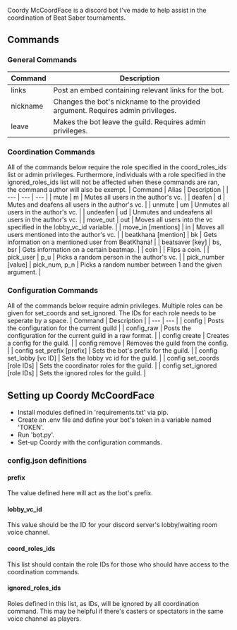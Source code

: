Coordy McCoordFace is a discord bot I've made to help assist in the coordination of Beat Saber tournaments.

## Commands
### General Commands
| Command | Description |
| --- | --- |
| links | Post an embed containing relevant links for the bot. |
| nickname | Changes the bot's nickname to the provided argument. Requires admin privileges. |
| leave | Makes the bot leave the guild. Requires admin privileges. |

### Coordination Commands
All of the commands below require the role specified in the coord_roles_ids list or admin privileges. Furthermore, individuals with a role specified in the ignored_roles_ids list will not be affected when these commands are ran, the command author will also be exempt.
| Command | Alias | Description |
| --- | --- | --- |
| mute | m | Mutes all users in the author's vc. |
| deafen | d | Mutes and deafens all users in the author's vc. |
| unmute | um | Unmutes all users in the author's vc. |
| undeafen | ud | Unmutes and undeafens all users in the author's vc. |
| move_out | out | Moves all users into the vc specified in the lobby_vc_id variable. |
| move_in \[mentions\] | in | Moves all users mentioned into the author's vc. |
| beatkhana \[mention\] | bk | Gets information on a mentioned user from BeatKhana! |
| beatsaver \[key\] | bs, bsr | Gets information on a certain beatmap. |
| coin |  | Flips a coin. |
| pick_user | p_u | Picks a random person in the author's vc. | 
| pick_number \[value\] | pick_num, p_n | Picks a random number between 1 and the given argument. | 

### Configuration Commands
All of the commands below require admin privileges.
Multiple roles can be given for set_coords and set_ignored. The IDs for each role needs to be seperate by a space.
| Command | Description |
| --- | --- |
| config | Posts the configuration for the current guild |
| config_raw | Posts the configuration for the current guild in a raw format. |
| config create | Creates a config for the guild. |
| config remove | Removes the guild from the config. |
| config set_prefix \[prefix\] | Sets the bot's prefix for the guild. |
| config set_lobby  \[vc ID\] | Sets the lobby vc id for the guild. |
| config set_coords \[role IDs\] | Sets the coordinator roles for the guild. |
| config set_ignored \[role IDs\] | Sets the ignored roles for the guild. |

## Setting up Coordy McCoordFace
* Install modules defined in 'requirements.txt' via pip.
* Create an .env file and define your bot's token in a variable named 'TOKEN'.
* Run 'bot.py'.
* Set-up Coordy with the configuration commands.

### config.json definitions
#### prefix
The value defined here will act as the bot's prefix.
#### lobby_vc_id
This value should be the ID for your discord server's lobby/waiting room voice channel.
#### coord_roles_ids
This list should contain the role IDs for those who should have access to the coordination commands.
#### ignored_roles_ids
Roles defined in this list, as IDs, will be ignored by all coordination command. This may be helpful if there's casters or spectators in the same voice channel as players.

